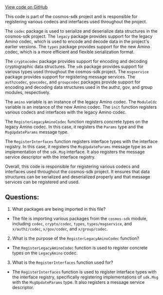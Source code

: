 [View code on GitHub](https://github.com/cosmos/cosmos-sdk/blob/main/x/mint/types/codec.go)

This code is part of the cosmos-sdk project and is responsible for registering various codecs and interfaces used throughout the project. 

The `codec` package is used to serialize and deserialize data structures in the cosmos-sdk project. The `legacy` package provides support for the legacy Amino codec, which is used to encode and decode data in the project's earlier versions. The `types` package provides support for the new Amino codec, which is a more efficient and flexible serialization format. 

The `cryptocodec` package provides support for encoding and decoding cryptographic data structures. The `sdk` package provides support for various types used throughout the cosmos-sdk project. The `msgservice` package provides support for registering message services. The `authzcodec`, `govcodec`, and `groupcodec` packages provide support for encoding and decoding data structures used in the authz, gov, and group modules, respectively. 

The `amino` variable is an instance of the legacy Amino codec. The `ModuleCdc` variable is an instance of the new Amino codec. The `init` function registers various codecs and interfaces with the legacy Amino codec. 

The `RegisterLegacyAminoCodec` function registers concrete types on the legacy Amino codec. In this case, it registers the `Params` type and the `MsgUpdateParams` message type. 

The `RegisterInterfaces` function registers interface types with the interface registry. In this case, it registers the `MsgUpdateParams` message type as an implementation of the `sdk.Msg` interface. It also registers the message service descriptor with the interface registry. 

Overall, this code is responsible for registering various codecs and interfaces used throughout the cosmos-sdk project. It ensures that data structures can be serialized and deserialized properly and that message services can be registered and used.
## Questions: 
 1. What packages are being imported in this file?
- The file is importing various packages from the `cosmos-sdk` module, including `codec`, `crypto/codec`, `types`, `types/msgservice`, and `x/authz/codec`, `x/gov/codec`, and `x/group/codec`.

2. What is the purpose of the `RegisterLegacyAminoCodec` function?
- The `RegisterLegacyAminoCodec` function is used to register concrete types on the `LegacyAmino` codec.

3. What is the `RegisterInterfaces` function used for?
- The `RegisterInterfaces` function is used to register interface types with the interface registry, specifically registering implementations of `sdk.Msg` with the `MsgUpdateParams` type. It also registers a message service descriptor.